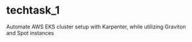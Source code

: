 # techtask_1
Automate AWS EKS cluster setup with Karpenter, while utilizing Graviton and Spot instances
